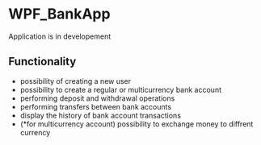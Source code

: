 # WPF_BankApp
Application is in developement
## Functionality
- possibility of creating a new user
- possibility to create a regular or multicurrency bank account
- performing deposit and withdrawal operations
- performing transfers between bank accounts
- display the history of bank account transactions
- (*for multicurrency account) possibility to exchange money to diffrent currency
